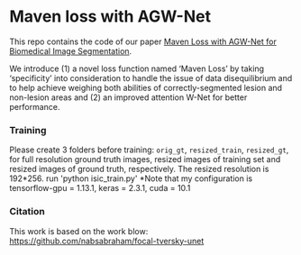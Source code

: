 # Maven loss with AGW-Net

This repo contains the code of our paper [Maven Loss with AGW-Net for Biomedical Image Segmentation](https://dl.acm.org/doi/10.1145/3404555.3404561).

We introduce (1) a novel loss function named ‘Maven Loss’ by taking ‘specificity’ into consideration to handle the issue of data disequilibrium and to help achieve weighing both abilities of correctly-segmented lesion and non-lesion areas and (2) an improved attention W-Net for better performance.

### Training
Please create 3 folders before training: `orig_gt`, `resized_train`, `resized_gt`, for full resolution ground truth images, resized images of training set and resized images of ground truth, respectively. The resized resolution is 192*256.
run 'python isic_train.py'
*Note that my configuration is tensorflow-gpu = 1.13.1, keras = 2.3.1, cuda = 10.1

### Citation 

This work is based on the work blow:
https://github.com/nabsabraham/focal-tversky-unet
